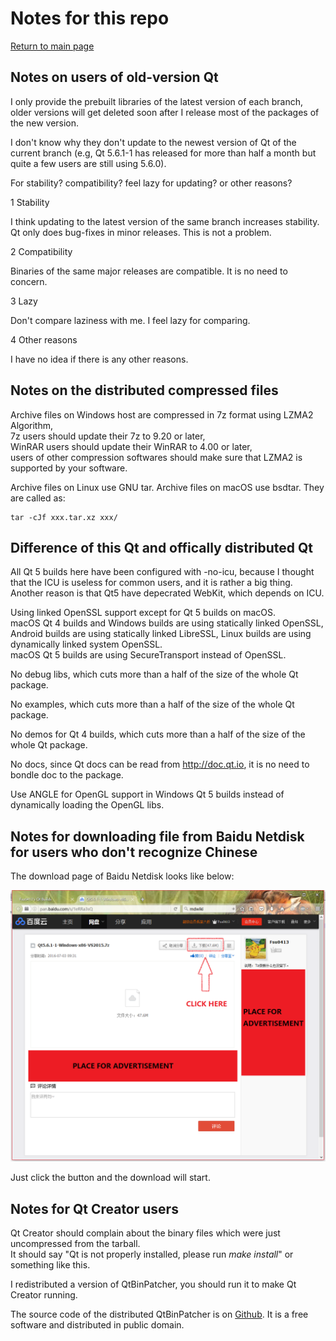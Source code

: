 # Notes for this repo

[Return to main page](index.md)

## Notes on users of old-version Qt

I only provide the prebuilt libraries of the latest version of each branch, older versions will get deleted soon after I release most of the packages of the new version.

I don't know why they don't update to the newest version of Qt of the current branch (e.g, Qt 5.6.1-1 has released for more than half a month but quite a few users are still using 5.6.0).  

For stability? compatibility? feel lazy for updating? or other reasons?

1 Stability

I think updating to the latest version of the same branch increases stability. Qt only does bug-fixes in minor releases. This is not a problem.

2 Compatibility

Binaries of the same major releases are compatible. It is no need to concern.

3 Lazy

Don't compare laziness with me. I feel lazy for comparing.

4 Other reasons

I have no idea if there is any other reasons.

## Notes on the distributed compressed files

Archive files on Windows host are compressed in 7z format using LZMA2 Algorithm,   
7z users should update their 7z to 9.20 or later,   
WinRAR users should update their WinRAR to 4.00 or later,   
users of other compression softwares should make sure that LZMA2 is supported by your software.

Archive files on Linux use GNU tar. Archive files on macOS use bsdtar. They are called as:
```
tar -cJf xxx.tar.xz xxx/
```

## Difference of this Qt and offically distributed Qt

All Qt 5 builds here have been configured with -no-icu, because I thought that the ICU is useless for common users, and it is rather a big thing.  
Another reason is that Qt5 have depecrated WebKit, which depends on ICU.

Using linked OpenSSL support except for Qt 5 builds on macOS.  
macOS Qt 4 builds and Windows builds are using statically linked OpenSSL, Android builds are using statically linked LibreSSL, Linux builds are using dynamically linked system OpenSSL.  
macOS Qt 5 builds are using SecureTransport instead of OpenSSL.

No debug libs, which cuts more than a half of the size of the whole Qt package.

No examples, which cuts more than a half of the size of the whole Qt package.

No demos for Qt 4 builds, which cuts more than a half of the size of the whole Qt package.

No docs, since Qt docs can be read from http://doc.qt.io, it is no need to bondle doc to the package.

Use ANGLE for OpenGL support in Windows Qt 5 builds instead of dynamically loading the OpenGL libs.

## Notes for downloading file from Baidu Netdisk for users who don't recognize Chinese

The download page of Baidu Netdisk looks like below:

![pic](baidu_netdisk.png)

Just click the button and the download will start.

## Notes for Qt Creator users

Qt Creator should complain about the binary files which were just uncompressed from the tarball.  
It should say "Qt is not properly installed, please run _make install_" or something like this.

I redistributed a version of QtBinPatcher, you should run it to make Qt Creator running.

The source code of the distributed QtBinPatcher is on [Github](https://github.com/Fsu0413/QtBinPatcher). It is a free software and distributed in public domain.
